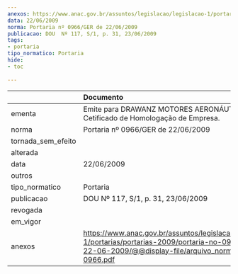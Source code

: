 ```yaml
---
anexos: https://www.anac.gov.br/assuntos/legislacao/legislacao-1/portarias/portarias-2009/portaria-no-0966-ger-de-22-06-2009/@@display-file/arquivo_norma/PA2009-0966.pdf
data: 22/06/2009
norma: Portaria nº 0966/GER de 22/06/2009
publicacao: DOU  Nº 117, S/1, p. 31, 23/06/2009
tags:
- portaria
tipo_normatico: Portaria
hide: 
- toc 
 
---
```


|                    | Documento                                                                                                                                                         |
|:-------------------|:------------------------------------------------------------------------------------------------------------------------------------------------------------------|
| ementa             | Emite para DRAWANZ MOTORES AERONÁUTICOS o Cetificado de Homologação de Empresa.                                                                                   |
| norma              | Portaria nº 0966/GER de 22/06/2009                                                                                                                                |
| tornada_sem_efeito |                                                                                                                                                                   |
| alterada           |                                                                                                                                                                   |
| data               | 22/06/2009                                                                                                                                                        |
| outros             |                                                                                                                                                                   |
| tipo_normatico     | Portaria                                                                                                                                                          |
| publicacao         | DOU  Nº 117, S/1, p. 31, 23/06/2009                                                                                                                               |
| revogada           |                                                                                                                                                                   |
| em_vigor           |                                                                                                                                                                   |
| anexos             | https://www.anac.gov.br/assuntos/legislacao/legislacao-1/portarias/portarias-2009/portaria-no-0966-ger-de-22-06-2009/@@display-file/arquivo_norma/PA2009-0966.pdf |